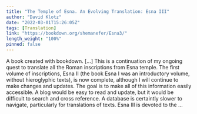 ```yaml
---
title: "The Temple of Esna. An Evolving Translation: Esna III"
author: "David Klotz"
date: "2022-03-01T15:26:05Z"
tags: [Translation]
link: "https://bookdown.org/shemanefer/Esna3/"
length_weight: "100%"
pinned: false
---
```


A book created with bookdown. [...] This is a continuation of my ongoing quest to translate all the Roman inscriptions from Esna temple. The first volume of inscriptions, Esna II (the book Esna I was an introductory volume, without hieroglyphic texts), is now complete, although I will continue to make changes and updates. The goal is to make all of this information easily accessible. A blog would be easy to read and update, but it would be difficult to search and cross reference. A database is certaintly slower to navigate, particularly for translations of texts. Esna III is devoted to the ...
